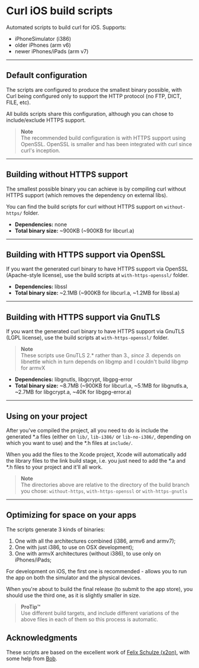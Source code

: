 Curl iOS build scripts
======================

Automated scripts to build curl for iOS. Supports:

- iPhoneSimulator (i386)
- older iPhones (arm v6)
- newer iPhones/iPads (arm v7)

---

## Default configuration

The scripts are configured to produce the smallest binary possible, with Curl being configured only to support the HTTP protocol (no FTP, DICT, FILE, etc).

All builds scripts share this configuration, although you can chose to include/exclude HTTPS support.

> **Note**  
>  The recommended build configuration is with HTTPS support using OpenSSL. OpenSSL is smaller and has been integrated with curl since curl's inception.

---

## Building without HTTPS support

The smallest possible binary you can achieve is by compiling curl without HTTPS support (which removes the dependency on external libs).

You can find the build scripts for curl without HTTPS support on `without-https/` folder.

- **Dependencies:** none
- **Total binary size:** ~900KB (~900KB for libcurl.a)

---

## Building with HTTPS support via OpenSSL

If you want the generated curl binary to have HTTPS support via OpenSSL (Apache-style license), use the build scripts at `with-https-openssl/` folder.

- **Dependencies:** libssl
- **Total binary size:** ~2.1MB (~900KB for libcurl.a, ~1.2MB for libssl.a)

---

## Building with HTTPS support via GnuTLS

If you want the generated curl binary to have HTTPS support via GnuTLS (LGPL license), use the build scripts at `with-https-openssl/` folder.

> **Note**  
> These scripts use GnuTLS 2.* rather than 3.*, since 3.* depends on libnettle which in turn depends on libgmp and I couldn't build libgmp for armvX

- **Dependencies:** libgnutls, libgcrypt, libgpg-error
- **Total binary size:** ~8.7MB (~900KB for libcurl.a, ~5.1MB for libgnutls.a, ~2.7MB for libgcrypt.a, ~40K for libgpg-error.a)

---

## Using on your project

After you've compiled the project, all you need to do is include the generated *.a files (either on `lib/`, `lib-i386/` or `lib-no-i386/`, depending on which you want to use) and the *.h files at `include/`.

When you add the files to the Xcode project, Xcode will automatically add the library files to the link build stage, i.e. you just need to add the *.a and *.h files to your project and it'll all work.

> **Note**  
> The directories above are relative to the directory of the build branch you chose: `without-https`, `with-https-openssl` or `with-https-gnutls`

---

## Optimizing for space on your apps

The scripts generate 3 kinds of binaries:

1. One with all the architectures combined (i386, armv6 and armv7);
2. One with just i386, to use on OSX development);
3. One with armvX architectures (without i386), to use only on iPhones/iPads;

For development on iOS, the first one is recommended - allows you to run the app on both the simulator and the physical devices.

When you're about to build the final release (to submit to the app store), you should use the third one, as it is slightly smaller in size.

> **ProTip™**  
> Use different build targets, and include different variations of the above files in each of them so this process is automatic.


## Acknowledgments

These scripts are based on the excellent work of [Felix Schulze (x2on)](https://github.com/x2on), with some help from [Bob](http://stackoverflow.com/questions/9039554/using-libcurl-on-ios-5-as-an-alternative-to-nsurlconnection/9528936#9528936).